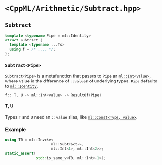 # `<CppML/Arithmetic/Subtract.hpp>`

## `Subtract`

```c++
template <typename Pipe = ml::Identity>
struct Subtract {
  template <typename ...Ts>
  using f = /* .... */;
};
```
### `Subtract<Pipe>`

`Subtract<Pipe>` is a metafunction that passes to `Pipe` an [`ml::Int`](../Vocabulary/Const.md)`<value>`, where value is the difference of `::value`s of underlying types. `Pipe` defaults to [`ml::Identity`](../Functional/Identity.md).

```c++
f:: T, U -> ml::Int<value> -> ResultOf(Pipe)
```

#### T, U

Types `T` and `U` need an `::value` alias, like [`ml::Const<Type, value>`](../Vocabulary/Const.md).

### Example

```c++
using T0 = ml::Invoke<
                     ml::Subtract<>,
                     ml::Int<1>, ml::Int<2>>;
static_assert(
              std::is_same_v<T0, ml::Int<-1>);
```


